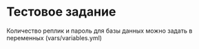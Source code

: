 # Тестовое задание

Количество реплик и пароль для базы данных можно задать в переменных (vars/variables.yml)

